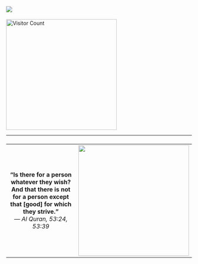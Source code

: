 <h1>
  <img src="https://readme-typing-svg.demolab.com/?lines=Hi,+I'm+Nosratee+Jahan+Naba&color=FF69B4" />
</h1>

<p>
  <img src="https://count.getloli.com/get/@nosratee-jahan-naba?theme=miku" alt="Visitor Count" width=300" />
</p>

---
### 
<table align="center">
  <tr>
    <td>
      <p align="center">
        <strong>“Is there for a person whatever they wish?<br>
        And that there is not for a person except that [good] for which they strive.”</strong><br>
        <em>— Al Quran, 53:24, 53:39</em>
      </p>
    </td>
    <td>
      <img src="https://i.pinimg.com/originals/4d/67/0e/4d670e6307fb44c4d4b6d8d14a5661fa.gif" width="300"/>
    </td>
  </tr>
</table>

